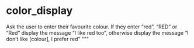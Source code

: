 # color_display
Ask the user to enter their favourite colour. If they enter “red”, “RED” or “Red” display the message “I like red too”, otherwise display the message “I don’t like [colour], I prefer red” """
